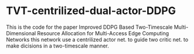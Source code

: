 # TVT-centrilized-dual-actor-DDPG
This is the code for the paper Improved DDPG Based Two-Timescale Multi- Dimensional Resource Allocation for Multi-Access Edge Computing Networks
this network use a centrilized actor net. to guide two critic net. to make dicisions in a two-timescale manner. 
